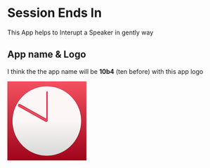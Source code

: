 # Session Ends In
This App helps to Interupt a Speaker in gently way

## App name & Logo
I think the the app name will be __10b4__ (ten before) with this app logo

![Logo](SessionEndsIn/Assets.xcassets/AppIcon.appiconset/logo_v3_180_sei.png)
